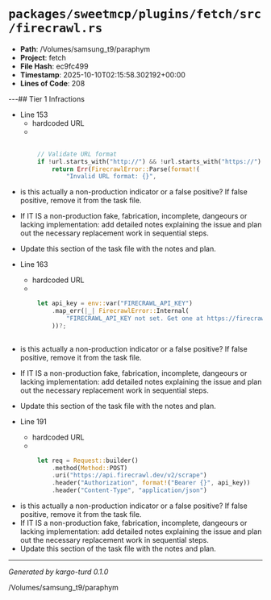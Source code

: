# `packages/sweetmcp/plugins/fetch/src/firecrawl.rs`

- **Path**: /Volumes/samsung_t9/paraphym
- **Project**: fetch
- **File Hash**: ec9fc499  
- **Timestamp**: 2025-10-10T02:15:58.302192+00:00  
- **Lines of Code**: 208

---## Tier 1 Infractions 


- Line 153
  - hardcoded URL
  - 

```rust
        
        // Validate URL format
        if !url.starts_with("http://") && !url.starts_with("https://") {
            return Err(FirecrawlError::Parse(format!(
                "Invalid URL format: {}",
```

- is this actually a non-production indicator or a false positive? If false positive, remove it from the task file.
- If IT IS a non-production fake, fabrication, incomplete, dangeours or lacking implementation: add detailed notes explaining the issue and plan out the necessary replacement work in sequential steps. 
- Update this section of the task file with the notes and plan.


- Line 163
  - hardcoded URL
  - 

```rust
        let api_key = env::var("FIRECRAWL_API_KEY")
            .map_err(|_| FirecrawlError::Internal(
                "FIRECRAWL_API_KEY not set. Get one at https://firecrawl.dev".to_string()
            ))?;
        
```

- is this actually a non-production indicator or a false positive? If false positive, remove it from the task file.
- If IT IS a non-production fake, fabrication, incomplete, dangeours or lacking implementation: add detailed notes explaining the issue and plan out the necessary replacement work in sequential steps. 
- Update this section of the task file with the notes and plan.


- Line 191
  - hardcoded URL
  - 

```rust
        let req = Request::builder()
            .method(Method::POST)
            .uri("https://api.firecrawl.dev/v2/scrape")
            .header("Authorization", format!("Bearer {}", api_key))
            .header("Content-Type", "application/json")
```

- is this actually a non-production indicator or a false positive? If false positive, remove it from the task file.
- If IT IS a non-production fake, fabrication, incomplete, dangeours or lacking implementation: add detailed notes explaining the issue and plan out the necessary replacement work in sequential steps. 
- Update this section of the task file with the notes and plan.

---

*Generated by kargo-turd 0.1.0*

/Volumes/samsung_t9/paraphym